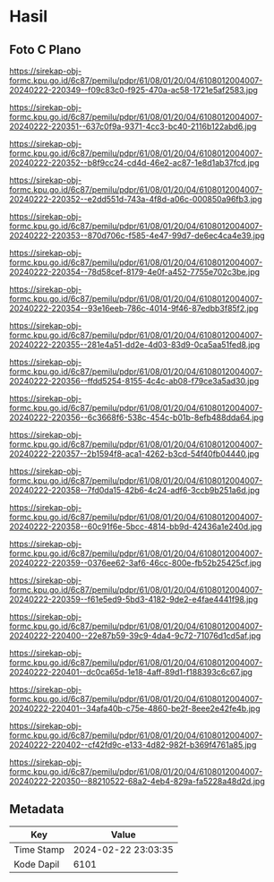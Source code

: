 # Hasil

## Foto C Plano

https://sirekap-obj-formc.kpu.go.id/6c87/pemilu/pdpr/61/08/01/20/04/6108012004007-20240222-220349--f09c83c0-f925-470a-ac58-1721e5af2583.jpg

https://sirekap-obj-formc.kpu.go.id/6c87/pemilu/pdpr/61/08/01/20/04/6108012004007-20240222-220351--637c0f9a-9371-4cc3-bc40-2116b122abd6.jpg

https://sirekap-obj-formc.kpu.go.id/6c87/pemilu/pdpr/61/08/01/20/04/6108012004007-20240222-220352--b8f9cc24-cd4d-46e2-ac87-1e8d1ab37fcd.jpg

https://sirekap-obj-formc.kpu.go.id/6c87/pemilu/pdpr/61/08/01/20/04/6108012004007-20240222-220352--e2dd551d-743a-4f8d-a06c-000850a96fb3.jpg

https://sirekap-obj-formc.kpu.go.id/6c87/pemilu/pdpr/61/08/01/20/04/6108012004007-20240222-220353--870d706c-f585-4e47-99d7-de6ec4ca4e39.jpg

https://sirekap-obj-formc.kpu.go.id/6c87/pemilu/pdpr/61/08/01/20/04/6108012004007-20240222-220354--78d58cef-8179-4e0f-a452-7755e702c3be.jpg

https://sirekap-obj-formc.kpu.go.id/6c87/pemilu/pdpr/61/08/01/20/04/6108012004007-20240222-220354--93e16eeb-786c-4014-9f46-87edbb3f85f2.jpg

https://sirekap-obj-formc.kpu.go.id/6c87/pemilu/pdpr/61/08/01/20/04/6108012004007-20240222-220355--281e4a51-dd2e-4d03-83d9-0ca5aa51fed8.jpg

https://sirekap-obj-formc.kpu.go.id/6c87/pemilu/pdpr/61/08/01/20/04/6108012004007-20240222-220356--ffdd5254-8155-4c4c-ab08-f79ce3a5ad30.jpg

https://sirekap-obj-formc.kpu.go.id/6c87/pemilu/pdpr/61/08/01/20/04/6108012004007-20240222-220356--6c3668f6-538c-454c-b01b-8efb488dda64.jpg

https://sirekap-obj-formc.kpu.go.id/6c87/pemilu/pdpr/61/08/01/20/04/6108012004007-20240222-220357--2b1594f8-aca1-4262-b3cd-54f40fb04440.jpg

https://sirekap-obj-formc.kpu.go.id/6c87/pemilu/pdpr/61/08/01/20/04/6108012004007-20240222-220358--7fd0da15-42b6-4c24-adf6-3ccb9b251a6d.jpg

https://sirekap-obj-formc.kpu.go.id/6c87/pemilu/pdpr/61/08/01/20/04/6108012004007-20240222-220358--60c91f6e-5bcc-4814-bb9d-42436a1e240d.jpg

https://sirekap-obj-formc.kpu.go.id/6c87/pemilu/pdpr/61/08/01/20/04/6108012004007-20240222-220359--0376ee62-3af6-46cc-800e-fb52b25425cf.jpg

https://sirekap-obj-formc.kpu.go.id/6c87/pemilu/pdpr/61/08/01/20/04/6108012004007-20240222-220359--f61e5ed9-5bd3-4182-9de2-e4fae4441f98.jpg

https://sirekap-obj-formc.kpu.go.id/6c87/pemilu/pdpr/61/08/01/20/04/6108012004007-20240222-220400--22e87b59-39c9-4da4-9c72-71076d1cd5af.jpg

https://sirekap-obj-formc.kpu.go.id/6c87/pemilu/pdpr/61/08/01/20/04/6108012004007-20240222-220401--dc0ca65d-1e18-4aff-89d1-f188393c6c67.jpg

https://sirekap-obj-formc.kpu.go.id/6c87/pemilu/pdpr/61/08/01/20/04/6108012004007-20240222-220401--34afa40b-c75e-4860-be2f-8eee2e42fe4b.jpg

https://sirekap-obj-formc.kpu.go.id/6c87/pemilu/pdpr/61/08/01/20/04/6108012004007-20240222-220402--cf42fd9c-e133-4d82-982f-b369f4761a85.jpg

https://sirekap-obj-formc.kpu.go.id/6c87/pemilu/pdpr/61/08/01/20/04/6108012004007-20240222-220350--88210522-68a2-4eb4-829a-fa5228a48d2d.jpg


## Metadata

| Key        | Value               |
| ---------- | ------------------- |
| Time Stamp | 2024-02-22 23:03:35 |
| Kode Dapil | 6101                |



